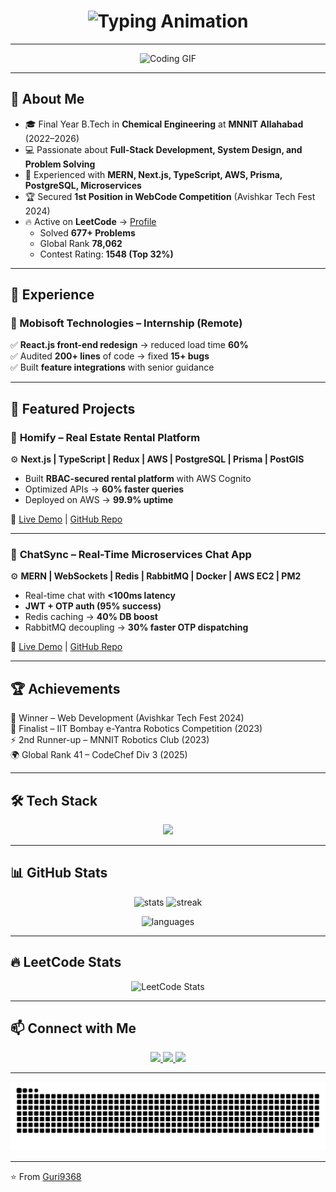 <!-- Profile README with animations, colors & tech vibe -->

<h1 align="center">
  <img src="https://readme-typing-svg.demolab.com?font=Fira+Code&size=32&duration=2800&pause=2000&color=00F7FF&center=true&vCenter=true&width=700&lines=Hi+👋,+I'm+Gurmeet+Singh+Rathor;🚀+Full-Stack+Developer;💻+Competitive+Programmer;⚡+Tech+Enthusiast" alt="Typing Animation" />
</h1>

---

<p align="center">
  <img src="https://media.giphy.com/media/qgQUggAC3Pfv687qPC/giphy.gif" width="400px" alt="Coding GIF"/>
</p>

---

## 🌟 About Me  
- 🎓 Final Year B.Tech in **Chemical Engineering** at **MNNIT Allahabad** (2022–2026)  
- 💻 Passionate about **Full-Stack Development, System Design, and Problem Solving**  
- 🚀 Experienced with **MERN, Next.js, TypeScript, AWS, Prisma, PostgreSQL, Microservices**  
- 🏆 Secured **1st Position in WebCode Competition** (Avishkar Tech Fest 2024)  
- 🔥 Active on **LeetCode** → [Profile](https://leetcode.com/u/gurmeet_009/)  
  - Solved **677+ Problems**  
  - Global Rank **78,062**  
  - Contest Rating: **1548 (Top 32%)**

---

## 💼 Experience  

### 🚀 Mobisoft Technologies – Internship (Remote)  
✅ **React.js front-end redesign** → reduced load time **60%**  
✅ Audited **200+ lines** of code → fixed **15+ bugs**  
✅ Built **feature integrations** with senior guidance  

---

## 📌 Featured Projects  

### 🏡 **Homify – Real Estate Rental Platform**  
⚙️ **Next.js | TypeScript | Redux | AWS | PostgreSQL | Prisma | PostGIS**  
- Built **RBAC-secured rental platform** with AWS Cognito  
- Optimized APIs → **60% faster queries**  
- Deployed on AWS → **99.9% uptime**  

🔗 [Live Demo](#) | [GitHub Repo](#)

---

### 💬 **ChatSync – Real-Time Microservices Chat App**  
⚙️ **MERN | WebSockets | Redis | RabbitMQ | Docker | AWS EC2 | PM2**  
- Real-time chat with **<100ms latency**  
- **JWT + OTP auth (95% success)**  
- Redis caching → **40% DB boost**  
- RabbitMQ decoupling → **30% faster OTP dispatching**  

🔗 [Live Demo](#) | [GitHub Repo](#)

---

## 🏆 Achievements  
🥇 Winner – Web Development (Avishkar Tech Fest 2024)  
🤖 Finalist – IIT Bombay e-Yantra Robotics Competition (2023)  
⚡ 2nd Runner-up – MNNIT Robotics Club (2023)  
🌍 Global Rank 41 – CodeChef Div 3 (2025)  

---

## 🛠️ Tech Stack  

<p align="center">
  <img src="https://skillicons.dev/icons?i=cpp,js,ts,react,nextjs,nodejs,express,mongodb,postgres,prisma,redis,aws,docker,rabbitmq,git,github&theme=light" />
</p>

---

## 📊 GitHub Stats  

<p align="center">
  <img src="https://github-readme-stats.vercel.app/api?username=Guri9368&show_icons=true&theme=radical" alt="stats" height="170"/>
  <img src="https://github-readme-streak-stats.herokuapp.com/?user=Guri9368&theme=radical" alt="streak" height="170"/>
</p>

<p align="center">
  <img src="https://github-readme-stats.vercel.app/api/top-langs/?username=Guri9368&layout=compact&theme=radical" alt="languages" height="170"/>
</p>

---

## 🔥 LeetCode Stats  

<p align="center">
  <img src="https://leetcard.jacoblin.cool/gurmeet_009?theme=radical&font=Source%20Code%20Pro&ext=contest" alt="LeetCode Stats"/>
</p>

---

## 📫 Connect with Me  

<p align="center">
  <a href="https://www.linkedin.com/in/gurmeet-singh-rathor-1bbbaa270/">
    <img src="https://img.shields.io/badge/LinkedIn-%230A66C2.svg?&style=for-the-badge&logo=linkedin&logoColor=white" />
  </a>
  <a href="https://leetcode.com/u/gurmeet_009/">
    <img src="https://img.shields.io/badge/LeetCode-%23FFA116.svg?&style=for-the-badge&logo=leetcode&logoColor=black" />
  </a>
  <a href="mailto:gurigurmeet1234567@gmail.com">
    <img src="https://img.shields.io/badge/Email-D14836?style=for-the-badge&logo=gmail&logoColor=white" />
  </a>
</p>

---

<p align="center">
  <img src="https://raw.githubusercontent.com/Platane/snk/output/github-contribution-grid-snake-dark.svg" alt="snake animation" />
</p>

---

⭐️ From [Guri9368](https://github.com/Guri9368)  
